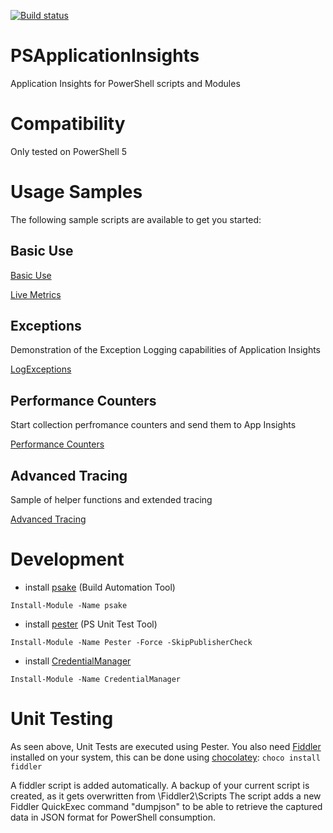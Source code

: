 [![Build status](https://ci.appveyor.com/api/projects/status/srw27yfledi8oici/branch/master?svg=true)](https://ci.appveyor.com/project/MichelZ/psapplicationinsights/branch/master)

# PSApplicationInsights
Application Insights for PowerShell scripts and Modules

# Compatibility
Only tested on PowerShell 5

# Usage Samples
The following sample scripts are available to get you started:

## Basic Use
[Basic Use](https://github.com/PSApplicationInsights/PSApplicationInsights/blob/master/samples/Basic%20Use.ps1)

[Live Metrics](https://github.com/PSApplicationInsights/PSApplicationInsights/blob/master/samples/Live%20Metrics.ps1)

## Exceptions
Demonstration of the Exception Logging capabilities of Application Insights 

[LogExceptions](https://github.com/PSApplicationInsights/PSApplicationInsights/blob/master/samples/LogExceptions.ps1)

## Performance Counters
Start collection perfromance counters and send them to App Insights

[Performance Counters](https://github.com/PSApplicationInsights/PSApplicationInsights/blob/master/samples/PerformanceCounters.ps1)

## Advanced Tracing
Sample of helper functions and extended tracing

[Advanced Tracing](https://github.com/PSApplicationInsights/PSApplicationInsights/blob/master/samples/advanced%20tracing.ps1)

# Development
- install [psake](https://github.com/psake/psake) (Build Automation Tool)

`Install-Module -Name psake`

- install [pester](https://github.com/pester/Pester) (PS Unit Test Tool)

`Install-Module -Name Pester -Force -SkipPublisherCheck`

- install [CredentialManager](https://github.com/davotronic5000/PowerShell_Credential_Manager)

`Install-Module -Name CredentialManager`

# Unit Testing
As seen above, Unit Tests are executed using Pester.
You also need [Fiddler](https://www.telerik.com/fiddler) installed on your system, this can be done using [chocolatey](https://chocolatey.org/):
`choco install fiddler`

A fiddler script is added automatically. A backup of your current script is created, as it gets overwritten from <MYDOCUMENTS>\Fiddler2\Scripts
The script adds a new Fiddler QuickExec command "dumpjson" to be able to retrieve the captured data in JSON format for PowerShell consumption.